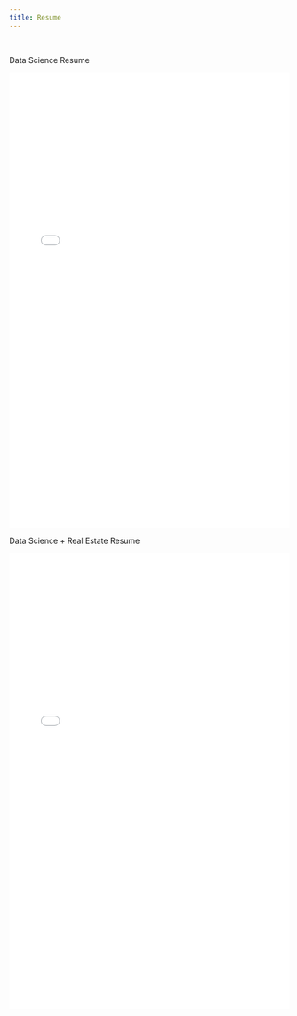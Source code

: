 ```yaml
---
title: Resume
---
```


<br>

Data Science Resume

<embed src="assets/PhuDang_Resume.pdf" type="application/pdf" width="100%" height="820">

<br>

Data Science + Real Estate Resume

<embed src="assets/PhuDang_Resume_DS_RE.pdf" type="application/pdf" width="100%" height="820">
